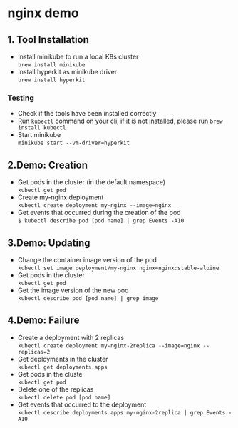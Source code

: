 # nginx demo
## 1. Tool Installation
* Install minikube to run a local K8s cluster<br>
`brew install minikube`
* Install hyperkit as minikube driver<br>
`brew install hyperkit`

### Testing
* Check if the tools have been installed correctly
* Run `kubectl` command on your cli, if it is not installed, please run `brew install kubectl`
* Start minikube<br>
`minikube start --vm-driver=hyperkit`

## 2.Demo: Creation
* Get pods in the cluster (in the default namespace)<br>
`kubectl get pod`
* Create my-nginx deployment<br>
`kubectl create deployment my-nginx --image=nginx`
* Get events that occurred during the creation of the pod<br>
`$ kubectl describe pod [pod name] | grep Events -A10`

## 3.Demo: Updating
* Change the container image version of the pod<br>
`kubectl set image deployment/my-nginx nginx=nginx:stable-alpine`
* Get pods in the cluster<br>
`kubectl get pod`
* Get the image version of the new pod<br>
`kubectl describe pod [pod name] | grep image`

## 4.Demo: Failure
* Create a deployment with 2 replicas<br>
`kubectl create deployment my-nginx-2replica --image=nginx --replicas=2`
* Get deployments in the cluster<br>
`kubectl get deployments.apps`
* Get pods in the cluste<br>
`kubectl get pod`
* Delete one of the replicas<br>
`kubectl delete pod [pod name]`
* Get events that occurred to the deployment<br>
`kubectl describe deployments.apps my-nginx-2replica | grep Events -A10`
